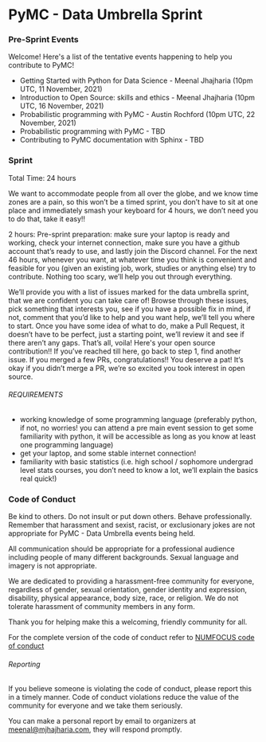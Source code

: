 # PyMC - Data Umbrella Sprint


### Pre-Sprint Events

Welcome! Here's a list of the tentative events happening to help you contribute to PyMC!

- Getting Started with Python for Data Science - Meenal Jhajharia
  (10pm UTC, 11 November, 2021)
- Introduction to Open Source: skills and ethics - Meenal Jhajharia
  (10pm UTC, 16 November, 2021)
- Probabilistic programming with PyMC - Austin Rochford
  (10pm UTC, 22 November, 2021)
- Probabilistic programming with PyMC - TBD
- Contributing to PyMC documentation with Sphinx - TBD

### Sprint

Total Time: 24 hours

We want to accommodate people from all over the globe, and we know time zones are a pain, so this won’t be a timed sprint, you don’t have to sit at one place and immediately smash your keyboard for 4 hours, we don’t need you to do that, take it easy!!

2 hours: Pre-sprint preparation: make sure your laptop is ready and working, check your internet connection, make sure you have a github account that’s ready to use, and lastly join the Discord channel. For the next 46 hours, whenever you want, at whatever time you think is convenient and feasible for you (given an existing job, work, studies or anything else)  try to contribute. Nothing too scary, we’ll help you out through everything.

We’ll provide you with a list of issues marked for the data umbrella sprint, that we are confident you can take care of!
Browse through these issues, pick something that interests you, see if you have a possible fix in mind, if not, comment that you’d like to help and you want help, we’ll tell you where to start. Once you have some idea of what to do, make a Pull Request, it doesn’t have to be perfect, just a starting point, we’ll review it and see if there aren’t any gaps. That’s all, voila! Here's your open source contribution!! If you’ve reached till here, go back to step 1, find another issue. If you merged a few PRs, congratulations!! You deserve a pat! It’s okay if you didn’t merge a PR, we’re so excited you took interest in open source. 

###### REQUIREMENTS

- working knowledge of some programming language (preferably python, if not, no worries! you can attend a pre main event session to get some familiarity with python, it will be accessible as long as you know at least one programming language)
- get your laptop, and some stable internet connection!
- familiarity with basic statistics (i.e. high school / sophomore undergrad level stats courses, you don’t need to know a lot, we’ll explain the basics real quick!)


### Code of Conduct

Be kind to others. Do not insult or put down others. Behave professionally. Remember that harassment and sexist, racist, or exclusionary jokes are not appropriate for PyMC - Data Umbrella events being held.

All communication should be appropriate for a professional audience including people of many different backgrounds. Sexual language and imagery is not appropriate.

We are dedicated to providing a harassment-free community for everyone, regardless of gender, sexual orientation, gender identity and expression, disability, physical appearance, body size, race, or religion. We do not tolerate harassment of community members in any form.

Thank you for helping make this a welcoming, friendly community for all.

For the complete version of the code of conduct refer to [NUMFOCUS code of conduct](https://github.com/numfocus/numfocus/blob/master/manual/numfocus-coc.md)

###### Reporting
If you believe someone is violating the code of conduct, please report this in a timely manner. Code of conduct violations reduce the value of the community for everyone and we take them seriously.

You can make a personal report by email to organizers at meenal@mjhajharia.com, they will respond promptly.
